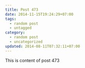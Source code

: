 ```yaml
---
title: Post 473
date: 2014-11-15T19:24:29+07:00
tags:
  - random post
  - untagged
category:
  - random post
  - uncategorized
updated: 2014-08-11T07:32:11+07:00
---
```

This is content of post 473